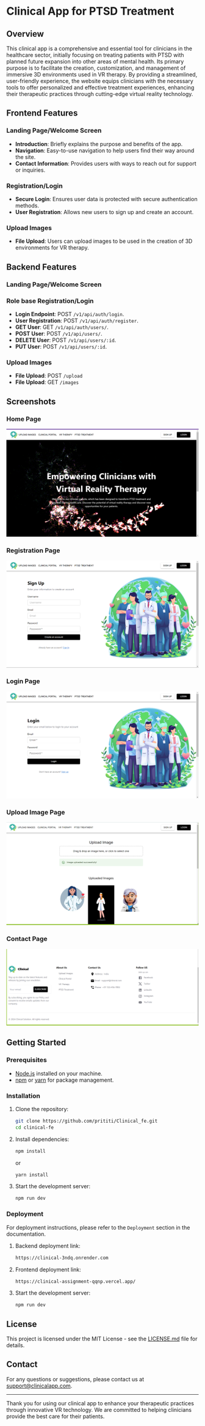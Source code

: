 # Clinical App for PTSD Treatment

## Overview

This clinical app is a comprehensive and essential tool for clinicians in the healthcare sector, initially focusing on treating patients with PTSD with planned future expansion into other areas of mental health. Its primary purpose is to facilitate the creation, customization, and management of immersive 3D environments used in VR therapy. By providing a streamlined, user-friendly experience, the website equips clinicians with the necessary tools to offer personalized and effective treatment experiences, enhancing their therapeutic practices through cutting-edge virtual reality technology.

## Frontend Features

### Landing Page/Welcome Screen
- **Introduction**: Briefly explains the purpose and benefits of the app.
- **Navigation**: Easy-to-use navigation to help users find their way around the site.
- **Contact Information**: Provides users with ways to reach out for support or inquiries.

### Registration/Login
- **Secure Login**: Ensures user data is protected with secure authentication methods.
- **User Registration**: Allows new users to sign up and create an account.

### Upload Images
- **File Upload**: Users can upload images to be used in the creation of 3D environments for VR therapy.

## Backend Features

### Landing Page/Welcome Screen

### Role base Registration/Login
- **Login Endpoint**: POST `/v1/api/auth/login`.
- **User Registration**: POST `/v1/api/auth/register`.
- **GET User**: GET `/v1/api/auth/users/`.
- **POST User**: POST `/v1/api/users/`.
- **DELETE User**: POST `/v1/api/users/:id`.
- **PUT User**: POST `/v1/api/users/:id`.



### Upload Images
- **File Upload**: POST `/upload`
- **File Upload**: GET `/images`

## Screenshots


### Home Page
![Home Page](src/Image/HomeScreen.png)


### Registration Page
![Registration Page](src/Image/signup.png)


### Login Page
![Login Page](src/Image/login.png)


### Upload Image Page
![Upload Image Page](src/Image/uploadImg.png)

### Contact Page
![Contact Page](src/Image/contact.png)

## Getting Started

### Prerequisites
- [Node.js](https://nodejs.org/) installed on your machine.
- [npm](https://www.npmjs.com/) or [yarn](https://yarnpkg.com/) for package management.

### Installation

1. Clone the repository:
    ```sh
    git clone https://github.com/prititi/Clinical_fe.git
    cd clinical-fe
    ```

2. Install dependencies:
    ```sh
    npm install
    ```
    or
    ```sh
    yarn install
    ```

3. Start the development server:
    ```sh
    npm run dev
    ```

### Deployment

For deployment instructions, please refer to the `Deployment` section in the documentation.

1. Backend deployment link:
    ```sh
    https://clinical-3ndq.onrender.com
    ```

2. Frontend deployment link:
    ```sh
    https://clinical-assignment-qqnp.vercel.app/
    ```

3. Start the development server:
    ```sh
    npm run dev
    ```


## License

This project is licensed under the MIT License - see the [LICENSE.md](LICENSE.md) file for details.

## Contact

For any questions or suggestions, please contact us at support@clinicalapp.com.

---

Thank you for using our clinical app to enhance your therapeutic practices through innovative VR technology. We are committed to helping clinicians provide the best care for their patients.
